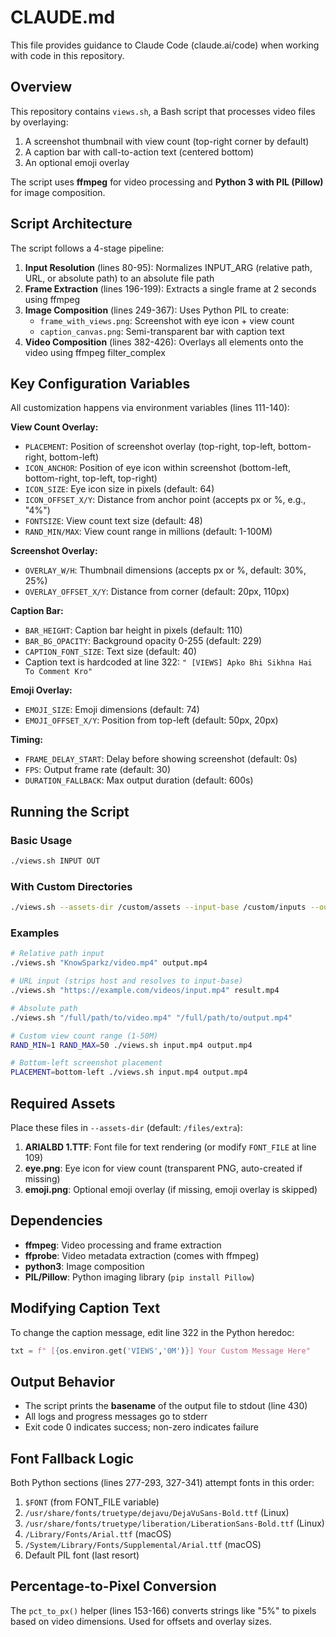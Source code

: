 # CLAUDE.md

This file provides guidance to Claude Code (claude.ai/code) when working with code in this repository.

## Overview

This repository contains `views.sh`, a Bash script that processes video files by overlaying:
1. A screenshot thumbnail with view count (top-right corner by default)
2. A caption bar with call-to-action text (centered bottom)
3. An optional emoji overlay

The script uses **ffmpeg** for video processing and **Python 3 with PIL (Pillow)** for image composition.

## Script Architecture

The script follows a 4-stage pipeline:

1. **Input Resolution** (lines 80-95): Normalizes INPUT_ARG (relative path, URL, or absolute path) to an absolute file path
2. **Frame Extraction** (lines 196-199): Extracts a single frame at 2 seconds using ffmpeg
3. **Image Composition** (lines 249-367): Uses Python PIL to create:
   - `frame_with_views.png`: Screenshot with eye icon + view count
   - `caption_canvas.png`: Semi-transparent bar with caption text
4. **Video Composition** (lines 382-426): Overlays all elements onto the video using ffmpeg filter_complex

## Key Configuration Variables

All customization happens via environment variables (lines 111-140):

**View Count Overlay:**
- `PLACEMENT`: Position of screenshot overlay (top-right, top-left, bottom-right, bottom-left)
- `ICON_ANCHOR`: Position of eye icon within screenshot (bottom-left, bottom-right, top-left, top-right)
- `ICON_SIZE`: Eye icon size in pixels (default: 64)
- `ICON_OFFSET_X/Y`: Distance from anchor point (accepts px or %, e.g., "4%")
- `FONTSIZE`: View count text size (default: 48)
- `RAND_MIN/MAX`: View count range in millions (default: 1-100M)

**Screenshot Overlay:**
- `OVERLAY_W/H`: Thumbnail dimensions (accepts px or %, default: 30%, 25%)
- `OVERLAY_OFFSET_X/Y`: Distance from corner (default: 20px, 110px)

**Caption Bar:**
- `BAR_HEIGHT`: Caption bar height in pixels (default: 110)
- `BAR_BG_OPACITY`: Background opacity 0-255 (default: 229)
- `CAPTION_FONT_SIZE`: Text size (default: 40)
- Caption text is hardcoded at line 322: `" [VIEWS] Apko Bhi Sikhna Hai To Comment Kro"`

**Emoji Overlay:**
- `EMOJI_SIZE`: Emoji dimensions (default: 74)
- `EMOJI_OFFSET_X/Y`: Position from top-left (default: 50px, 20px)

**Timing:**
- `FRAME_DELAY_START`: Delay before showing screenshot (default: 0s)
- `FPS`: Output frame rate (default: 30)
- `DURATION_FALLBACK`: Max output duration (default: 600s)

## Running the Script

### Basic Usage
```bash
./views.sh INPUT OUT
```

### With Custom Directories
```bash
./views.sh --assets-dir /custom/assets --input-base /custom/inputs --output-dir /custom/outputs INPUT OUT
```

### Examples
```bash
# Relative path input
./views.sh "KnowSparkz/video.mp4" output.mp4

# URL input (strips host and resolves to input-base)
./views.sh "https://example.com/videos/input.mp4" result.mp4

# Absolute path
./views.sh "/full/path/to/video.mp4" "/full/path/to/output.mp4"

# Custom view count range (1-50M)
RAND_MIN=1 RAND_MAX=50 ./views.sh input.mp4 output.mp4

# Bottom-left screenshot placement
PLACEMENT=bottom-left ./views.sh input.mp4 output.mp4
```

## Required Assets

Place these files in `--assets-dir` (default: `/files/extra`):

1. **ARIALBD 1.TTF**: Font file for text rendering (or modify `FONT_FILE` at line 109)
2. **eye.png**: Eye icon for view count (transparent PNG, auto-created if missing)
3. **emoji.png**: Optional emoji overlay (if missing, emoji overlay is skipped)

## Dependencies

- **ffmpeg**: Video processing and frame extraction
- **ffprobe**: Video metadata extraction (comes with ffmpeg)
- **python3**: Image composition
- **PIL/Pillow**: Python imaging library (`pip install Pillow`)

## Modifying Caption Text

To change the caption message, edit line 322 in the Python heredoc:
```python
txt = f" [{os.environ.get('VIEWS','0M')}] Your Custom Message Here"
```

## Output Behavior

- The script prints the **basename** of the output file to stdout (line 430)
- All logs and progress messages go to stderr
- Exit code 0 indicates success; non-zero indicates failure

## Font Fallback Logic

Both Python sections (lines 277-293, 327-341) attempt fonts in this order:
1. `$FONT` (from FONT_FILE variable)
2. `/usr/share/fonts/truetype/dejavu/DejaVuSans-Bold.ttf` (Linux)
3. `/usr/share/fonts/truetype/liberation/LiberationSans-Bold.ttf` (Linux)
4. `/Library/Fonts/Arial.ttf` (macOS)
5. `/System/Library/Fonts/Supplemental/Arial.ttf` (macOS)
6. Default PIL font (last resort)

## Percentage-to-Pixel Conversion

The `pct_to_px()` helper (lines 153-166) converts strings like "5%" to pixels based on video dimensions. Used for offsets and overlay sizes.
